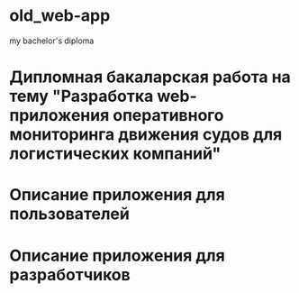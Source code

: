 # old_web-app
my bachelor's diploma

# Дипломная бакаларская работа на тему "Разработка web-приложения оперативного мониторинга движения судов для логистических компаний"
# Описание приложения для пользователей
# Описание приложения для разработчиков


